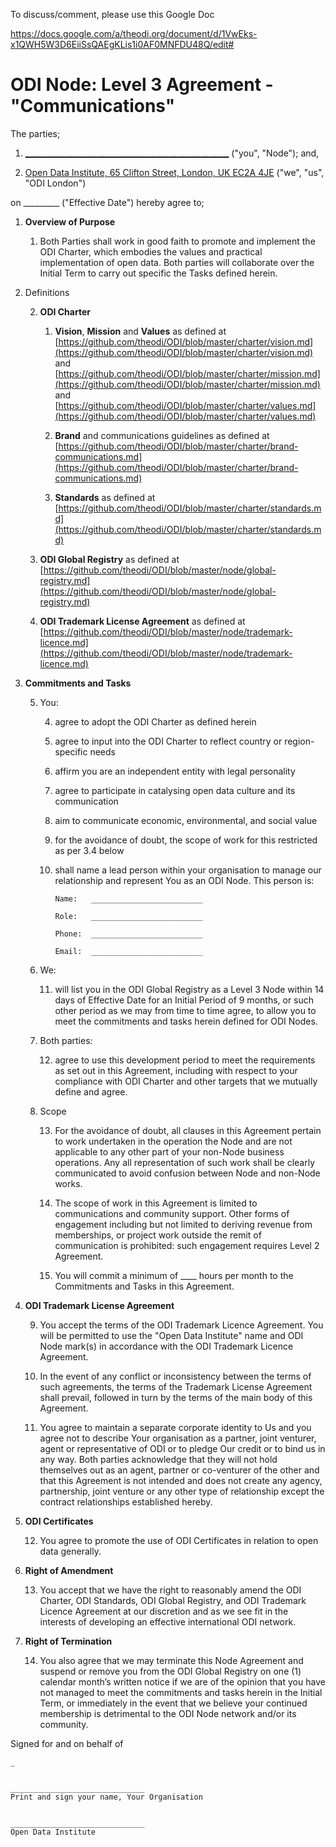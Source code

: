 To discuss/comment, please use this Google Doc

https://docs.google.com/a/theodi.org/document/d/1VwEks-x1QWH5W3D6EiiSsQAEgKLis1i0AF0MNFDU48Q/edit#


                                                                     
                                                                   
                                                                     
                                             
# **ODI Node: Level 3 Agreement - "Communications"**

The parties;

1. [___________________________________________________](http://url)  ("you", "Node"); and,

2. [Open Data Institute, 65 Clifton Street, London, UK EC2A 4JE](http://www.theodi.org)  ("we", "us", "ODI London")

on _________  ("Effective Date") hereby agree to;

1. **Overview of Purpose**

    1. Both Parties shall work in good faith to promote and implement the ODI Charter, which embodies the values and practical implementation of open data. Both parties will collaborate over the Initial Term to carry out specific the Tasks defined herein. 

2. Definitions

    2. **ODI Charter** 

        1. **Vision**, **Mission** and **Values** as defined at [https://github.com/theodi/ODI/blob/master/charter/vision.md](https://github.com/theodi/ODI/blob/master/charter/vision.md) and [https://github.com/theodi/ODI/blob/master/charter/mission.md](https://github.com/theodi/ODI/blob/master/charter/mission.md) and [https://github.com/theodi/ODI/blob/master/charter/values.md](https://github.com/theodi/ODI/blob/master/charter/values.md) 

        2. **Brand** and communications guidelines as defined at [https://github.com/theodi/ODI/blob/master/charter/brand-communications.md](https://github.com/theodi/ODI/blob/master/charter/brand-communications.md)

        3. **Standards** as defined at [https://github.com/theodi/ODI/blob/master/charter/standards.md](https://github.com/theodi/ODI/blob/master/charter/standards.md) 

    3. **ODI Global Registry** as defined at [https://github.com/theodi/ODI/blob/master/node/global-registry.md](https://github.com/theodi/ODI/blob/master/node/global-registry.md)

    4. **ODI Trademark License Agreement** as defined at
[https://github.com/theodi/ODI/blob/master/node/trademark-licence.md](https://github.com/theodi/ODI/blob/master/node/trademark-licence.md) 

3. **Commitments and Tasks**

    5. You:

        4. agree to adopt the ODI Charter as defined herein

        5. agree to input into the ODI Charter to reflect country or region-specific needs

        6. affirm you are an independent entity with legal personality

        7. agree to participate in catalysing open data culture and its communication

        8. aim to communicate economic, environmental, and social value

        9. for the avoidance of doubt, the scope of work for this restricted as per 3.4 below

        10. shall name a lead person within your organisation to manage our relationship and represent You as an ODI Node. This person is:

				Name: 	_________________________ 

				Role:   _________________________

				Phone:	_________________________

				Email: 	_________________________

    6. We: 

        11. will list you in the ODI Global Registry as a Level 3 Node within 14 days of Effective Date for an Initial Period of 9 months, or such other period as we may from time to time agree, to allow you to meet the commitments and tasks herein defined for ODI Nodes.

    7. Both parties:

        12. agree to use this development period to meet the requirements as set out in this Agreement, including with respect to your compliance with ODI Charter and other targets that we mutually define and agree.

    8. Scope

        13. For the avoidance of doubt, all clauses in this Agreement pertain to work undertaken in the operation the Node and are not applicable to any other part of your non-Node business operations. Any all representation of such work shall be clearly communicated to avoid confusion between Node and non-Node works.

        14. The scope of work in this Agreement is limited to communications and community support. Other forms of engagement including but not limited to deriving revenue from memberships, or project work outside the remit of communication is prohibited: such engagement requires Level 2 Agreement.

        15. You will commit a minimum of ____ hours per month to the Commitments and Tasks in this Agreement.

4. **ODI Trademark License Agreement**

    9. You accept the terms of the ODI Trademark Licence Agreement. You will be permitted to use the "Open Data Institute" name and ODI Node mark(s) in accordance with the ODI Trademark Licence Agreement.

    10. In the event of any conflict or inconsistency between the terms of such agreements, the terms of the Trademark License Agreement shall prevail, followed in turn by the terms of the main body of this Agreement.

    11. You agree to maintain a separate corporate identity to Us and you agree not to describe Your organisation as a partner, joint venturer, agent or representative of ODI or to pledge Our credit or to bind us in any way. Both parties acknowledge that they will not hold themselves out as an agent, partner or co-venturer of the other and that this Agreement is not intended and does not create any agency, partnership, joint venture or any other type of relationship except the contract relationships established hereby.

5. **ODI Certificates**

    12. You agree to promote the use of ODI Certificates in relation to open data generally.

6. **Right of Amendment**

    13. You accept that we have the right to reasonably amend the ODI Charter, ODI Standards, ODI Global Registry, and ODI Trademark Licence Agreement at our discretion and as we see fit in the interests of developing an effective international ODI network.

7. **Right of Termination**

    14. You also agree that we may terminate this Node Agreement and suspend or remove you from the ODI Global Registry on one (1) calendar month’s written notice if we are of the opinion that you have not managed to meet the commitments and tasks herein in the Initial Term, or immediately in the event that we believe your continued membership is detrimental to the ODI Node network and/or its community.
    
Signed for and on behalf of 

	_
	
	
	______________________________	
	Print and sign your name, Your Organisation


	______________________________
	Open Data Institute

